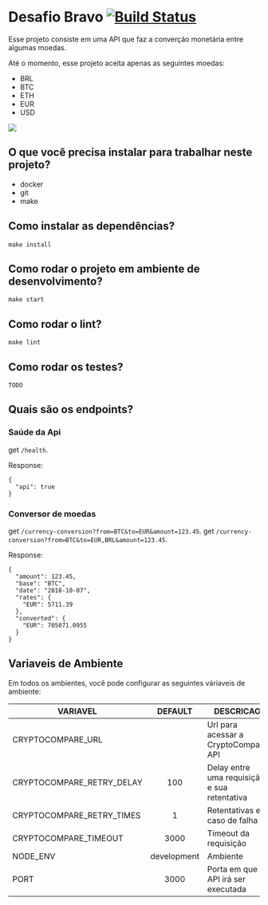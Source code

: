 # Desafio Bravo [![Build Status](https://travis-ci.org/felippemauricio/challenge-bravo.svg?branch=master)](https://travis-ci.org/felippemauricio/challenge-bravo)

Esse projeto consiste em uma API que faz a converção monetária entre algumas moedas.

Até o momento, esse projeto aceita apenas as seguintes moedas:
- BRL
- BTC
- ETH
- EUR
- USD

![](https://e.rpp-noticias.io/normal/2017/08/02/021602_457141.jpg)

## O que você precisa instalar para trabalhar neste projeto?

- docker
- git
- make

## Como instalar as dependências?
```
make install
```

## Como rodar o projeto em ambiente de desenvolvimento?

```
make start
```

## Como rodar o lint?
```
make lint
```

## Como rodar os testes?
```
TODO
```

## Quais são os endpoints?

### Saúde da Api
get `/health`.

Response:
```
{
  "api": true
}
```

### Conversor de moedas
get `/currency-conversion?from=BTC&to=EUR&amount=123.45`.
get `/currency-conversion?from=BTC&to=EUR,BRL&amount=123.45`.

Response:
```
{
  "amount": 123.45,
  "base": "BTC",
  "date": "2018-10-07",
  "rates": {
    "EUR": 5711.39
  },
  "converted": {
    "EUR": 705071.0955
  }
}
```

## Variaveis de Ambiente
Em todos os ambientes, você pode configurar as seguintes váriaveis de ambiente:

| VARIAVEL                     | DEFAULT                | DESCRICAO                                               |
|------------------------------|:----------------------:|---------------------------------------------------------|
| CRYPTOCOMPARE_URL            |                        | Url para acessar a CryptoCompare API                    |
| CRYPTOCOMPARE_RETRY_DELAY    | 100                    | Delay entre uma requisição e sua retentativa            |
| CRYPTOCOMPARE_RETRY_TIMES    | 1                      | Retentativas em caso de falha                           |
| CRYPTOCOMPARE_TIMEOUT        | 3000                   | Timeout da requisição                                   |
| NODE_ENV                     | development            | Ambiente                                                |
| PORT                         | 3000                   | Porta em que a API irá ser executada                    |
